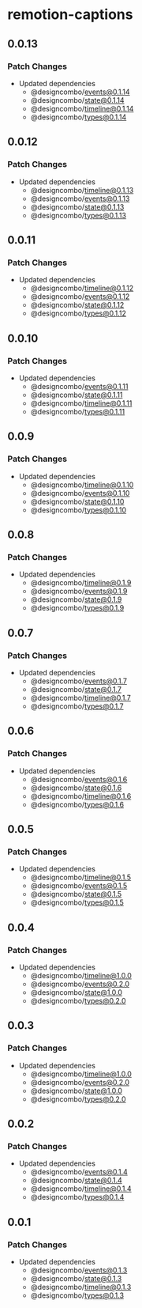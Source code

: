 # remotion-captions

## 0.0.13

### Patch Changes

- Updated dependencies
  - @designcombo/events@0.1.14
  - @designcombo/state@0.1.14
  - @designcombo/timeline@0.1.14
  - @designcombo/types@0.1.14

## 0.0.12

### Patch Changes

- Updated dependencies
  - @designcombo/timeline@0.1.13
  - @designcombo/events@0.1.13
  - @designcombo/state@0.1.13
  - @designcombo/types@0.1.13

## 0.0.11

### Patch Changes

- Updated dependencies
  - @designcombo/timeline@0.1.12
  - @designcombo/events@0.1.12
  - @designcombo/state@0.1.12
  - @designcombo/types@0.1.12

## 0.0.10

### Patch Changes

- Updated dependencies
  - @designcombo/events@0.1.11
  - @designcombo/state@0.1.11
  - @designcombo/timeline@0.1.11
  - @designcombo/types@0.1.11

## 0.0.9

### Patch Changes

- Updated dependencies
  - @designcombo/timeline@0.1.10
  - @designcombo/events@0.1.10
  - @designcombo/state@0.1.10
  - @designcombo/types@0.1.10

## 0.0.8

### Patch Changes

- Updated dependencies
  - @designcombo/timeline@0.1.9
  - @designcombo/events@0.1.9
  - @designcombo/state@0.1.9
  - @designcombo/types@0.1.9

## 0.0.7

### Patch Changes

- Updated dependencies
  - @designcombo/events@0.1.7
  - @designcombo/state@0.1.7
  - @designcombo/timeline@0.1.7
  - @designcombo/types@0.1.7

## 0.0.6

### Patch Changes

- Updated dependencies
  - @designcombo/events@0.1.6
  - @designcombo/state@0.1.6
  - @designcombo/timeline@0.1.6
  - @designcombo/types@0.1.6

## 0.0.5

### Patch Changes

- Updated dependencies
  - @designcombo/timeline@0.1.5
  - @designcombo/events@0.1.5
  - @designcombo/state@0.1.5
  - @designcombo/types@0.1.5

## 0.0.4

### Patch Changes

- Updated dependencies
  - @designcombo/timeline@1.0.0
  - @designcombo/events@0.2.0
  - @designcombo/state@1.0.0
  - @designcombo/types@0.2.0

## 0.0.3

### Patch Changes

- Updated dependencies
  - @designcombo/timeline@1.0.0
  - @designcombo/events@0.2.0
  - @designcombo/state@1.0.0
  - @designcombo/types@0.2.0

## 0.0.2

### Patch Changes

- Updated dependencies
  - @designcombo/events@0.1.4
  - @designcombo/state@0.1.4
  - @designcombo/timeline@0.1.4
  - @designcombo/types@0.1.4

## 0.0.1

### Patch Changes

- Updated dependencies
  - @designcombo/events@0.1.3
  - @designcombo/state@0.1.3
  - @designcombo/timeline@0.1.3
  - @designcombo/types@0.1.3
